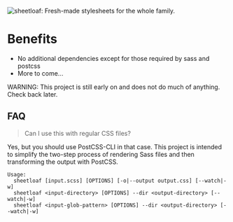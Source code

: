 ![sheetloaf: Fresh-made stylesheets for the whole family.](https://i.imgur.com/BHHYDm9.png)

# Benefits

* No additional dependencies except for those required by sass and postcss
* More to come...

WARNING: This project is still early on and does not do much of anything. Check back later. 

## FAQ

> Can I use this with regular CSS files?

Yes, but you should use PostCSS-CLI in that case. This project is intended to simplify the two-step process of rendering Sass files and then transforming the output with PostCSS.

```
Usage:
  sheetloaf [input.scss] [OPTIONS] [-o|--output output.css] [--watch|-w]
  sheetloaf <input-directory> [OPTIONS] --dir <output-directory> [--watch|-w]
  sheetloaf <input-glob-pattern> [OPTIONS] --dir <output-directory> [--watch|-w]
```